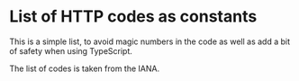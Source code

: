 List of HTTP codes as constants
===============================

This is a simple list, to avoid magic numbers in the code as well as add a bit
of safety when using TypeScript.

The list of codes is taken from the IANA.
